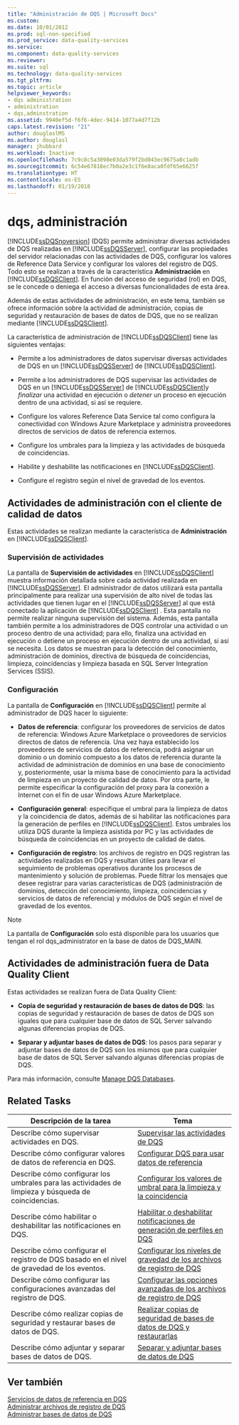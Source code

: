 ```yaml
---
title: "Administración de DQS | Microsoft Docs"
ms.custom: 
ms.date: 10/01/2012
ms.prod: sql-non-specified
ms.prod_service: data-quality-services
ms.service: 
ms.component: data-quality-services
ms.reviewer: 
ms.suite: sql
ms.technology: data-quality-services
ms.tgt_pltfrm: 
ms.topic: article
helpviewer_keywords:
- dqs administration
- administration
- dqs,adminstration
ms.assetid: 9940ef5d-f6f6-4dec-9414-1077a4d7f12b
caps.latest.revision: "21"
author: douglaslMS
ms.author: douglasl
manager: jhubbard
ms.workload: Inactive
ms.openlocfilehash: 7c9c8c5a3098e03da579f2bd043ec9675a8c1adb
ms.sourcegitcommit: 6c54e67818ec7b0a2e3c1f6e8aca0fdf65e6625f
ms.translationtype: HT
ms.contentlocale: es-ES
ms.lasthandoff: 01/19/2018
---
```

# <a name="dqs-administration"></a>dqs, administración
  [!INCLUDE[ssDQSnoversion](../includes/ssdqsnoversion-md.md)] (DQS) permite administrar diversas actividades de DQS realizadas en [!INCLUDE[ssDQSServer](../includes/ssdqsserver-md.md)], configurar las propiedades del servidor relacionadas con las actividades de DQS, configurar los valores de Reference Data Service y configurar los valores del registro de DQS. Todo esto se realizan a través de la característica **Administración** en [!INCLUDE[ssDQSClient](../includes/ssdqsclient-md.md)]. En función del acceso de seguridad (rol) en DQS, se le concede o deniega el acceso a diversas funcionalidades de esta área.  
  
 Además de estas actividades de administración, en este tema, también se ofrece información sobre la actividad de administración, copias de seguridad y restauración de bases de datos de DQS, que no se realizan mediante [!INCLUDE[ssDQSClient](../includes/ssdqsclient-md.md)].  
  
 La característica de administración de [!INCLUDE[ssDQSClient](../includes/ssdqsclient-md.md)] tiene las siguientes ventajas:  
  
-   Permite a los administradores de datos supervisar diversas actividades de DQS en un [!INCLUDE[ssDQSServer](../includes/ssdqsserver-md.md)] de [!INCLUDE[ssDQSClient](../includes/ssdqsclient-md.md)].  
  
-   Permite a los administradores de DQS supervisar las actividades de DQS en un [!INCLUDE[ssDQSServer](../includes/ssdqsserver-md.md)] de [!INCLUDE[ssDQSClient](../includes/ssdqsclient-md.md)]y *finalizar* una actividad en ejecución o *detener* un proceso en ejecución dentro de una actividad, si así se requiere.  
  
-   Configure los valores Reference Data Service tal como configura la conectividad con Windows Azure Marketplace y administra proveedores directos de servicios de datos de referencia externos.  
  
-   Configure los umbrales para la limpieza y las actividades de búsqueda de coincidencias.  
  
-   Habilite y deshabilite las notificaciones en [!INCLUDE[ssDQSClient](../includes/ssdqsclient-md.md)].  
  
-   Configure el registro según el nivel de gravedad de los eventos.  
  
##  <a name="AdminUsingClent"></a> Actividades de administración con el cliente de calidad de datos  
 Estas actividades se realizan mediante la característica de **Administración** en [!INCLUDE[ssDQSClient](../includes/ssdqsclient-md.md)].  
  
### <a name="activity-monitoring"></a>Supervisión de actividades  
 La pantalla de **Supervisión de actividades** en [!INCLUDE[ssDQSClient](../includes/ssdqsclient-md.md)] muestra información detallada sobre cada actividad realizada en [!INCLUDE[ssDQSServer](../includes/ssdqsserver-md.md)]. El administrador de datos utilizará esta pantalla principalmente para realizar una supervisión de alto nivel de todas las actividades que tienen lugar en el [!INCLUDE[ssDQSServer](../includes/ssdqsserver-md.md)] al que está conectado la aplicación de [!INCLUDE[ssDQSClient](../includes/ssdqsclient-md.md)] . Esta pantalla no permite realizar ninguna supervisión del sistema. Además, esta pantalla también permite a los administradores de DQS controlar una actividad o un proceso dentro de una actividad; para ello, finaliza una actividad en ejecución o detiene un proceso en ejecución dentro de una actividad, si así se necesita. Los datos se muestran para la detección del conocimiento, administración de dominios, directiva de búsqueda de coincidencias, limpieza, coincidencias y limpieza basada en SQL Server Integration Services (SSIS).  
  
### <a name="configuration"></a>Configuración  
 La pantalla de **Configuración** en [!INCLUDE[ssDQSClient](../includes/ssdqsclient-md.md)] permite al administrador de DQS hacer lo siguiente:  
  
-   **Datos de referencia**: configurar los proveedores de servicios de datos de referencia: Windows Azure Marketplace o proveedores de servicios directos de datos de referencia. Una vez haya establecido los proveedores de servicios de datos de referencia, podrá asignar un dominio o un dominio compuesto a los datos de referencia durante la actividad de administración de dominios en una base de conocimiento y, posteriormente, usar la misma base de conocimiento para la actividad de limpieza en un proyecto de calidad de datos. Por otra parte, le permite especificar la configuración del proxy para la conexión a Internet con el fin de usar Windows Azure Marketplace.  
  
-   **Configuración general**: especifique el umbral para la limpieza de datos y la coincidencia de datos, además de si habilitar las notificaciones para la generación de perfiles en [!INCLUDE[ssDQSClient](../includes/ssdqsclient-md.md)]. Estos umbrales los utiliza DQS durante la limpieza asistida por PC y las actividades de búsqueda de coincidencias en un proyecto de calidad de datos.  
  
-   **Configuración de registro**: los archivos de registro en DQS registran las actividades realizadas en DQS y resultan útiles para llevar el seguimiento de problemas operativos durante los procesos de mantenimiento y solución de problemas. Puede filtrar los mensajes que desee registrar para varias características de DQS (administración de dominios, detección del conocimiento, limpieza, coincidencias y servicios de datos de referencia) y módulos de DQS según el nivel de gravedad de los eventos.  
  
> [!NOTE]  
>  La pantalla de **Configuración** solo está disponible para los usuarios que tengan el rol dqs_administrator en la base de datos de DQS_MAIN.  
  
##  <a name="AdminOutsideClient"></a> Actividades de administración fuera de Data Quality Client  
 Estas actividades se realizan fuera de Data Quality Client:  
  
-   **Copia de seguridad y restauración de bases de datos de DQS**: las copias de seguridad y restauración de bases de datos de DQS son iguales que para cualquier base de datos de SQL Server salvando algunas diferencias propias de DQS.  
  
-   **Separar y adjuntar bases de datos de DQS**: los pasos para separar y adjuntar bases de datos de DQS son los mismos que para cualquier base de datos de SQL Server salvando algunas diferencias propias de DQS.  
  
 Para más información, consulte [Manage DQS Databases](../data-quality-services/manage-dqs-databases.md).  
  
## <a name="related-tasks"></a>Related Tasks  
  
|Descripción de la tarea|Tema|  
|----------------------|-----------|  
|Describe cómo supervisar actividades en DQS.|[Supervisar las actividades de DQS](../data-quality-services/monitor-dqs-activities.md)|  
|Describe cómo configurar valores de datos de referencia en DQS.|[Configurar DQS para usar datos de referencia](../data-quality-services/configure-dqs-to-use-reference-data.md)|  
|Describe cómo configurar los umbrales para las actividades de limpieza y búsqueda de coincidencias.|[Configurar los valores de umbral para la limpieza y la coincidencia](../data-quality-services/configure-threshold-values-for-cleansing-and-matching.md)|  
|Describe cómo habilitar o deshabilitar las notificaciones en DQS.|[Habilitar o deshabilitar notificaciones de generación de perfiles en DQS](../data-quality-services/enable-or-disable-profiling-notifications-in-dqs.md)|  
|Describe cómo configurar el registro de DQS basado en el nivel de gravedad de los eventos.|[Configurar los niveles de gravedad de los archivos de registro de DQS](../data-quality-services/configure-severity-levels-for-dqs-log-files.md)|  
|Describe cómo configurar las configuraciones avanzadas del registro de DQS.|[Configurar las opciones avanzadas de los archivos de registro de DQS](../data-quality-services/configure-advanced-settings-for-dqs-log-files.md)|  
|Describe cómo realizar copias de seguridad y restaurar bases de datos de DQS.|[Realizar copias de seguridad de bases de datos de DQS y restaurarlas](../data-quality-services/backing-up-and-restoring-dqs-databases.md)|  
|Describe cómo adjuntar y separar bases de datos de DQS.|[Separar y adjuntar bases de datos de DQS](../data-quality-services/detaching-and-attaching-dqs-databases.md)|  
  
## <a name="see-also"></a>Ver también  
 [Servicios de datos de referencia en DQS](../data-quality-services/reference-data-services-in-dqs.md)   
 [Administrar archivos de registro de DQS](../data-quality-services/manage-dqs-log-files.md)   
 [Administrar bases de datos de DQS](../data-quality-services/manage-dqs-databases.md)  
  
  
